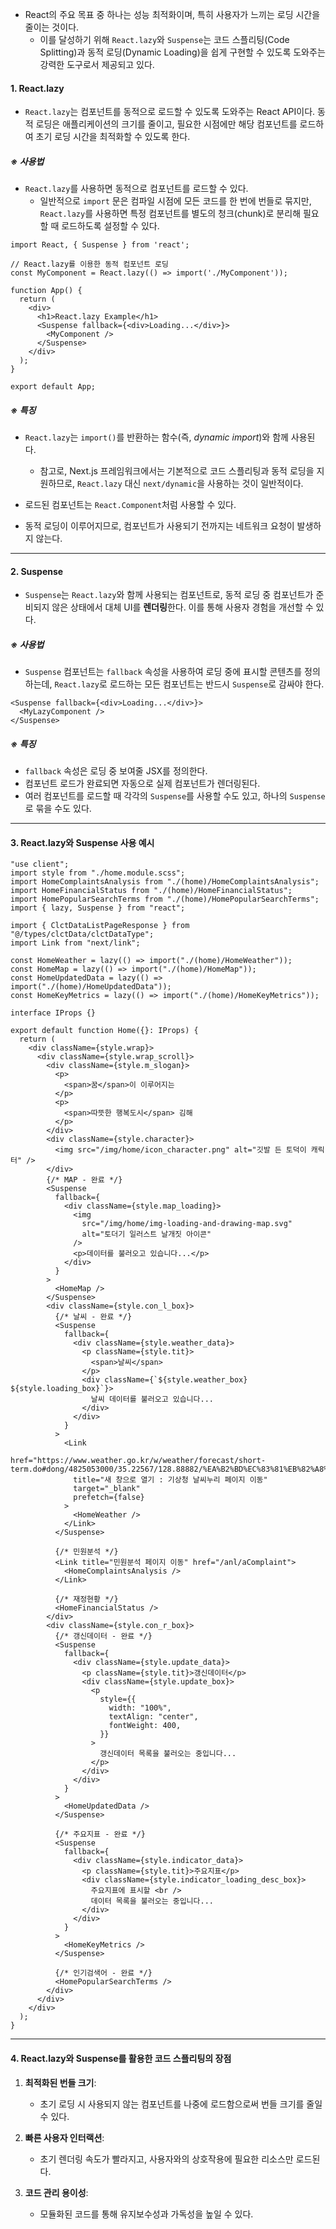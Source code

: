 - React의 주요 목표 중 하나는 성능 최적화이며, 특히 사용자가 느끼는 로딩 시간을 줄이는 것이다.
	- 이를 달성하기 위해 `React.lazy`와 `Suspense`는 코드 스플리팅(Code Splitting)과 동적 로딩(Dynamic Loading)을 쉽게 구현할 수 있도록 도와주는 강력한 도구로서 제공되고 있다.


#### 1. React.lazy

- `React.lazy`는 컴포넌트를 동적으로 로드할 수 있도록 도와주는 React API이다. 동적 로딩은 애플리케이션의 크기를 줄이고, 필요한 시점에만 해당 컴포넌트를 로드하여 초기 로딩 시간을 최적화할 수 있도록 한다.

##### ※ 사용법
- `React.lazy`를 사용하면 동적으로 컴포넌트를 로드할 수 있다.
	- 일반적으로 `import` 문은 컴파일 시점에 모든 코드를 한 번에 번들로 묶지만, `React.lazy`를 사용하면 특정 컴포넌트를 별도의 청크(chunk)로 분리해 필요할 때 로드하도록 설정할 수 있다.

```tsx
import React, { Suspense } from 'react';

// React.lazy를 이용한 동적 컴포넌트 로딩
const MyComponent = React.lazy(() => import('./MyComponent'));

function App() {
  return (
    <div>
      <h1>React.lazy Example</h1>
      <Suspense fallback={<div>Loading...</div>}>
        <MyComponent />
      </Suspense>
    </div>
  );
}

export default App;
```
##### ※ 특징
- `React.lazy`는 `import()`를 반환하는 함수(즉, _dynamic import_)와 함께 사용된다.
	- 참고로, Next.js 프레임워크에서는 기본적으로 코드 스플리팅과 동적 로딩을 지원하므로, `React.lazy` 대신 `next/dynamic`을 사용하는 것이 일반적이다.

- 로드된 컴포넌트는 `React.Component`처럼 사용할 수 있다.
- 동적 로딩이 이루어지므로, 컴포넌트가 사용되기 전까지는 네트워크 요청이 발생하지 않는다.

---
#### 2. Suspense

- `Suspense`는 `React.lazy`와 함께 사용되는 컴포넌트로, 동적 로딩 중 컴포넌트가 준비되지 않은 상태에서 대체 UI를 **렌더링**한다. 이를 통해 사용자 경험을 개선할 수 있다.

##### ※ 사용법
- `Suspense` 컴포넌트는 `fallback` 속성을 사용하여 로딩 중에 표시할 콘텐츠를 정의하는데, `React.lazy`로 로드하는 모든 컴포넌트는 반드시 `Suspense`로 감싸야 한다.

```tsx
<Suspense fallback={<div>Loading...</div>}>
  <MyLazyComponent />
</Suspense>
```
##### ※ 특징
- `fallback` 속성은 로딩 중 보여줄 JSX를 정의한다.
- 컴포넌트 로드가 완료되면 자동으로 실제 컴포넌트가 렌더링된다.
- 여러 컴포넌트를 로드할 때 각각의 `Suspense`를 사용할 수도 있고, 하나의 `Suspense`로 묶을 수도 있다.

---
#### 3. React.lazy와 Suspense 사용 예시

```tsx
"use client";
import style from "./home.module.scss";
import HomeComplaintsAnalysis from "./(home)/HomeComplaintsAnalysis";
import HomeFinancialStatus from "./(home)/HomeFinancialStatus";
import HomePopularSearchTerms from "./(home)/HomePopularSearchTerms";
import { lazy, Suspense } from "react";

import { ClctDataListPageResponse } from "@/types/clctData/clctDataType";
import Link from "next/link";

const HomeWeather = lazy(() => import("./(home)/HomeWeather"));
const HomeMap = lazy(() => import("./(home)/HomeMap"));
const HomeUpdatedData = lazy(() => import("./(home)/HomeUpdatedData"));
const HomeKeyMetrics = lazy(() => import("./(home)/HomeKeyMetrics"));

interface IProps {}

export default function Home({}: IProps) {
  return (
    <div className={style.wrap}>
      <div className={style.wrap_scroll}>
        <div className={style.m_slogan}>
          <p>
            <span>꿈</span>이 이루어지는
          </p>
          <p>
            <span>따뜻한 행복도시</span> 김해
          </p>
        </div>
        <div className={style.character}>
          <img src="/img/home/icon_character.png" alt="깃발 든 토덕이 캐릭터" />
        </div>
        {/* MAP - 완료 */}
        <Suspense
          fallback={
            <div className={style.map_loading}>
              <img
                src="/img/home/img-loading-and-drawing-map.svg"
                alt="토더기 일러스트 날개짓 아이콘"
              />
              <p>데이터를 불러오고 있습니다...</p>
            </div>
          }
        >
          <HomeMap />
        </Suspense>
        <div className={style.con_l_box}>
          {/* 날씨 - 완료 */}
          <Suspense
            fallback={
              <div className={style.weather_data}>
                <p className={style.tit}>
                  <span>날씨</span>
                </p>
                <div className={`${style.weather_box} ${style.loading_box}`}>
                  날씨 데이터를 불러오고 있습니다...
                </div>
              </div>
            }
          >
            <Link
              href="https://www.weather.go.kr/w/weather/forecast/short-term.do#dong/4825053000/35.22567/128.88882/%EA%B2%BD%EC%83%81%EB%82%A8%EB%8F%84%20%EA%B9%80%ED%95%B4%EC%8B%9C%20%EB%B6%80%EC%9B%90%EB%8F%99/SEL/%EB%B6%80%EC%9B%90%EB%8F%99"
              title="새 창으로 열기 : 기상청 날씨누리 페이지 이동"
              target="_blank"
              prefetch={false}
            >
              <HomeWeather />
            </Link>
          </Suspense>

          {/* 민원분석 */}
          <Link title="민원분석 페이지 이동" href="/anl/aComplaint">
            <HomeComplaintsAnalysis />
          </Link>

          {/* 재정현황 */}
          <HomeFinancialStatus />
        </div>
        <div className={style.con_r_box}>
          {/* 갱신데이터 - 완료 */}
          <Suspense
            fallback={
              <div className={style.update_data}>
                <p className={style.tit}>갱신데이터</p>
                <div className={style.update_box}>
                  <p
                    style={{
                      width: "100%",
                      textAlign: "center",
                      fontWeight: 400,
                    }}
                  >
                    갱신데이터 목록을 불러오는 중입니다...
                  </p>
                </div>
              </div>
            }
          >
            <HomeUpdatedData />
          </Suspense>

          {/* 주요지표 - 완료 */}
          <Suspense
            fallback={
              <div className={style.indicator_data}>
                <p className={style.tit}>주요지표</p>
                <div className={style.indicator_loading_desc_box}>
                  주요지표에 표시할 <br />
                  데이터 목록을 불러오는 중입니다...
                </div>
              </div>
            }
          >
            <HomeKeyMetrics />
          </Suspense>

          {/* 인기검색어 - 완료 */}
          <HomePopularSearchTerms />
        </div>
      </div>
    </div>
  );
}
```

---

#### 4. React.lazy와 Suspense를 활용한 코드 스플리팅의 장점

1. **최적화된 번들 크기**:
    - 초기 로딩 시 사용되지 않는 컴포넌트를 나중에 로드함으로써 번들 크기를 줄일 수 있다.

2. **빠른 사용자 인터랙션**:
    - 초기 렌더링 속도가 빨라지고, 사용자와의 상호작용에 필요한 리소스만 로드된다.

3. **코드 관리 용이성**:
    - 모듈화된 코드를 통해 유지보수성과 가독성을 높일 수 있다.
